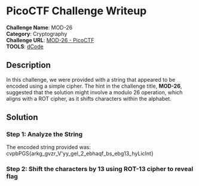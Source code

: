 # PicoCTF Challenge Writeup

**Challenge Name**: MOD-26  
**Category**: Cryptography  
**Challenge URL**: [MOD-26 - PicoCTF](https://play.picoctf.org/practice/challenge/418?category=2&difficulty=1&page=1)  
**TOOLS**: [dCode](https://www.dcode.fr/rot-cipher)

## Description
In this challenge, we were provided with a string that appeared to be encoded using a simple cipher. The hint in the challenge title, **MOD-26**, suggested that the solution might involve a modulo 26 operation, which aligns with a ROT cipher, as it shifts characters within the alphabet.

## Solution

### Step 1: Analyze the String
The encoded string provided was: cvpbPGS{arkg_gvzr_V'yy_gel_2_ebhaqf_bs_ebg13_hyLicInt}

### Step 2: Shift the characters by 13 using ROT-13 cipher to reveal flag
